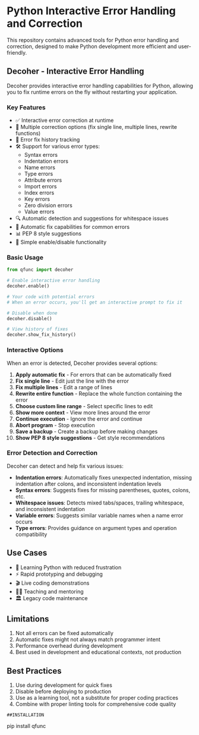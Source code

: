 # Python Interactive Error Handling and Correction

This repository contains advanced tools for Python error handling and correction, designed to make Python development more efficient and user-friendly.

## Decoher - Interactive Error Handling

Decoher provides interactive error handling capabilities for Python, allowing you to fix runtime errors on the fly without restarting your application.

### Key Features

- ✅ Interactive error correction at runtime
- 🔄 Multiple correction options (fix single line, multiple lines, rewrite functions)
- 📝 Error fix history tracking
- 🛠️ Support for various error types:
  - Syntax errors
  - Indentation errors
  - Name errors
  - Type errors
  - Attribute errors
  - Import errors
  - Index errors
  - Key errors
  - Zero division errors
  - Value errors
- 🔍 Automatic detection and suggestions for whitespace issues
- 🔧 Automatic fix capabilities for common errors
- 📊 PEP 8 style suggestions
- 🔌 Simple enable/disable functionality

### Basic Usage

```python
from qfunc import decoher

# Enable interactive error handling
decoher.enable()

# Your code with potential errors
# When an error occurs, you'll get an interactive prompt to fix it

# Disable when done
decoher.disable()

# View history of fixes
decoher.show_fix_history()
```

### Interactive Options

When an error is detected, Decoher provides several options:

1. **Apply automatic fix** - For errors that can be automatically fixed
2. **Fix single line** - Edit just the line with the error
3. **Fix multiple lines** - Edit a range of lines
4. **Rewrite entire function** - Replace the whole function containing the error
5. **Choose custom line range** - Select specific lines to edit
6. **Show more context** - View more lines around the error
7. **Continue execution** - Ignore the error and continue
8. **Abort program** - Stop execution
9. **Save a backup** - Create a backup before making changes
10. **Show PEP 8 style suggestions** - Get style recommendations

### Error Detection and Correction

Decoher can detect and help fix various issues:

- **Indentation errors**: Automatically fixes unexpected indentation, missing indentation after colons, and inconsistent indentation levels
- **Syntax errors**: Suggests fixes for missing parentheses, quotes, colons, etc.
- **Whitespace issues**: Detects mixed tabs/spaces, trailing whitespace, and inconsistent indentation
- **Variable errors**: Suggests similar variable names when a name error occurs
- **Type errors**: Provides guidance on argument types and operation compatibility

## Use Cases

- 🔰 Learning Python with reduced frustration
- ⚡ Rapid prototyping and debugging
- 🎬 Live coding demonstrations
- 👨‍🏫 Teaching and mentoring
- 🏛️ Legacy code maintenance

## Limitations

1. Not all errors can be fixed automatically
2. Automatic fixes might not always match programmer intent
3. Performance overhead during development
4. Best used in development and educational contexts, not production

## Best Practices

1. Use during development for quick fixes
2. Disable before deploying to production
3. Use as a learning tool, not a substitute for proper coding practices
4. Combine with proper linting tools for comprehensive code quality
```
##INSTALLATION
```
pip install qfunc
```